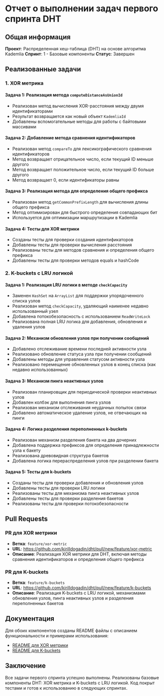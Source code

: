 # Отчет о выполнении задач первого спринта DHT

## Общая информация

**Проект**: Распределенная хеш-таблица (DHT) на основе алгоритма Kademlia
**Спринт**: 1 - Базовые компоненты
**Статус**: Завершен

## Реализованные задачи

### 1. XOR метрика

#### Задача 1: Реализация метода `computeDistanceAsUnionId`
- Реализован метод вычисления XOR-расстояния между двумя идентификаторами
- Результат возвращается как новый объект `KademliaId`
- Добавлены вспомогательные методы для работы с байтовыми массивами

#### Задача 2: Добавление метода сравнения идентификаторов
- Реализован метод `compareTo` для лексикографического сравнения идентификаторов
- Метод возвращает отрицательное число, если текущий ID меньше другого
- Метод возвращает положительное число, если текущий ID больше другого
- Метод возвращает 0, если идентификаторы равны

#### Задача 3: Реализация метода для определения общего префикса
- Реализован метод `getCommonPrefixLength` для вычисления длины общего префикса
- Метод оптимизирован для быстрого определения совпадающих бит
- Используется для оптимизации маршрутизации в Kademlia

#### Задача 4: Тесты для XOR метрики
- Созданы тесты для проверки создания идентификаторов
- Добавлены тесты для проверки вычисления расстояния
- Реализованы тесты для методов сравнения и определения общего префикса
- Добавлены тесты для проверки методов equals и hashCode

### 2. K-buckets с LRU логикой

#### Задача 1: Реализация LRU логики в методе `checkCapacity`
- Заменен `HashSet` на `ArrayList` для поддержки упорядоченного списка узлов
- Реализован метод `checkCapacity`, удаляющий наименее недавно использованный узел
- Добавлена потокобезопасность с использованием `ReadWriteLock`
- Реализована полная LRU логика для добавления, обновления и удаления узлов

#### Задача 2: Механизм обновления узлов при получении сообщений
- Добавлено отслеживание времени последней активности узла
- Реализовано обновление статуса узла при получении сообщений
- Добавлены методы для управления статусом активности узла
- Реализовано перемещение обновленных узлов в конец списка (как недавно использованных)

#### Задача 3: Механизм пинга неактивных узлов
- Реализован планировщик для периодической проверки неактивных узлов
- Добавлен колбэк для выполнения пинга узлов
- Реализован механизм отслеживания неудачных попыток связи
- Добавлено автоматическое удаление узлов, не отвечающих на пинги

#### Задача 4: Логика разделения переполненных k-buckets
- Реализован механизм разделения бакета на два дочерних
- Добавлена поддержка префиксов для определения принадлежности узла к бакету
- Реализована древовидная структура бакетов
- Добавлена логика перераспределения узлов при разделении бакета

#### Задача 5: Тесты для k-buckets
- Созданы тесты для проверки добавления и обновления узлов
- Добавлены тесты для проверки LRU логики
- Реализованы тесты для механизма пинга неактивных узлов
- Добавлены тесты для проверки разделения бакетов
- Реализованы тесты для проверки потокобезопасности

## Pull Requests

### PR для XOR метрики
- **Ветка**: `feature/xor-metric`
- **URL**: https://github.com/kirilldogadin/dht/pull/new/feature/xor-metric
- **Описание**: Реализация XOR метрики для DHT, включая методы сравнения идентификаторов и определения общего префикса

### PR для K-buckets
- **Ветка**: `feature/k-buckets`
- **URL**: https://github.com/kirilldogadin/dht/pull/new/feature/k-buckets
- **Описание**: Реализация K-buckets с LRU логикой, механизмами обновления узлов, пинга неактивных узлов и разделения переполненных бакетов

## Документация

Для обоих компонентов созданы README файлы с описанием функциональности и примерами использования:

- [README для XOR метрики](https://github.com/kirilldogadin/dht/blob/feature/xor-metric/src/main/java/global/unet/domain/id/README.md)
- [README для K-buckets](https://github.com/kirilldogadin/dht/blob/feature/k-buckets/src/main/java/global/unet/domain/structures/README.md)

## Заключение

Все задачи первого спринта успешно выполнены. Реализованы базовые компоненты DHT: XOR метрика и K-buckets с LRU логикой. Код покрыт тестами и готов к использованию в следующих спринтах.

